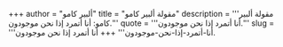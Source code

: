 +++
author = "ألبير كامو"
title = "مقولة ألبير كامو"
description = '''مقولة ألبير كامو: أنا أتمرد إذا نحن موجودون.'''
quote = '''أنا أتمرد إذا نحن موجودون.'''
slug = '''أنا-أتمرد-إذا-نحن-موجودون'''
+++
أنا أتمرد إذا نحن موجودون.
